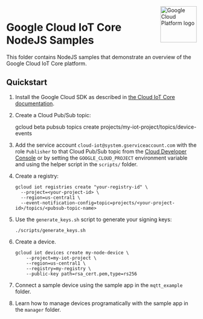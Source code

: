 <img src="https://avatars2.githubusercontent.com/u/2810941?v=3&s=96" alt="Google Cloud Platform logo" title="Google Cloud Platform" align="right" height="96" width="96"/>

# Google Cloud IoT Core NodeJS Samples

This folder contains NodeJS samples that demonstrate an overview of the Google
Cloud IoT Core platform.

## Quickstart

1.  Install the Google Cloud SDK as described in [the Cloud IoT Core documentation](https://cloud.google.com/iot/docs/how-tos/getting-started#set_up_the_google_cloud_sdk_and_gcloud).
1.  Create a Cloud Pub/Sub topic:

    gcloud beta pubsub topics create projects/my-iot-project/topics/device-events

1.  Add the service account `cloud-iot@system.gserviceaccount.com` with the role `Publisher` to that
    Cloud Pub/Sub topic from the [Cloud Developer Console](https://console.cloud.google.com)
    or by setting the `GOOGLE_CLOUD_PROJECT` environment variable and using the
    helper script in the `scripts/` folder.

1.  Create a registry:

        gcloud iot registries create "your-registry-id" \
          --project=<your-project-id> \
          --region=us-central1 \
          --event-notification-config=topic=projects/<your-project-id>/topics/<pubsub-topic-name>

1.  Use the `generate_keys.sh` script to generate your signing keys:

        ./scripts/generate_keys.sh

1.  Create a device.

        gcloud iot devices create my-node-device \
            --project=my-iot-project \
            --region=us-central1 \
            --registry=my-registry \
            --public-key path=rsa_cert.pem,type=rs256

1.  Connect a sample device using the sample app in the `mqtt_example` folder.
1.  Learn how to manage devices programatically with the sample app in the
    `manager` folder.

